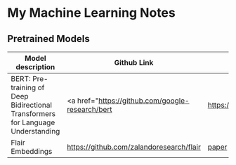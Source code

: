 # My Machine Learning Notes

## Pretrained Models
|Model description|Github Link|Paper
|---|---|---|
|BERT: Pre-training of Deep Bidirectional Transformers for Language Understanding|<a href="https://github.com/google-research/bert|https://arxiv.org/abs/1810.04805">paper</a>|
|Flair Embeddings|https://github.com/zalandoresearch/flair|<a href="https://drive.google.com/file/d/17yVpFA7MmXaQFTe-HDpZuqw9fJlmzg56/view?usp=sharing">paper</a>|

